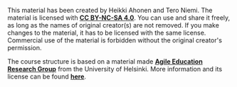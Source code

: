 This material has been created by Heikki Ahonen and Tero Niemi. The material is licensed with [**CC BY-NC-SA 4.0**](https://creativecommons.org/licenses/by-nc-sa/4.0/deed). You can use and share it freely, as long as the names of original creator(s) are not removed. If you make changes to the material, it has to be licensed with the same license. Commercial use of the material is forbidden without the original creator's permission.

The course structure is based on a material made [**Agile Education Research Group**](https://www.helsinki.fi/en/researchgroups/data-driven-education) from the University of Helsinki. More information and its license can be found [**here**](https://ohjelmointi-19.mooc.fi/credits).